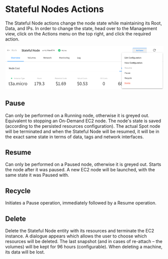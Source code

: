 # Stateful Nodes Actions

The Stateful Node actions change the node state while maintaining its Root, Data, and IPs. In order to change the state, head over to the Management view, click on the Actions menu on the top right, and click the required action.

<img src="/managed-instance-a/_media/actions-02.png" />

## Pause

Can only be performed on a Running node, otherwise it is greyed out. Equivalent to stopping an On-Demand EC2 node. The node's state is saved (according to the persisted resources configuration). The actual Spot node will be terminated and when the Stateful Node will be resumed, it will be in the exact same state in terms of data, tags and network interfaces.

## Resume

Can only be performed on a Paused node, otherwise it is greyed out. Starts the node after it was paused. A new EC2 node will be launched, with the same state it was Paused with.

## Recycle

Initiates a Pause operation, immediately followed by a Resume operation.

## Delete

Delete the Stateful Node entity with its resources and terminate the EC2 instance. A dialogue appears which allows the user to choose which resources will be deleted. The last snapshot (and in cases of re-attach – the volumes) will be kept for 96 hours (configurable). When deleting a machine, its data will be lost.

